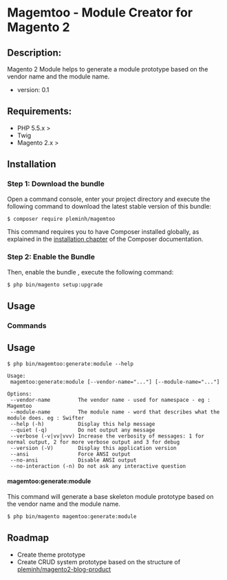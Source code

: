 Magemtoo - Module Creator for Magento 2
====================

Description:
----------

Magento 2 Module helps to generate a module prototype based on the vendor name and the module name.

 - version: 0.1

Requirements:
----------
 - PHP 5.5.x >
 - Twig
 - Magento 2.x >

Installation
------------

### Step 1: Download the bundle


Open a command console, enter your project directory and execute the
following command to download the latest stable version of this bundle:

```bash
$ composer require pleminh/magemtoo
```

This command requires you to have Composer installed globally, as explained
in the [installation chapter](https://getcomposer.org/doc/00-intro.md)
of the Composer documentation.

### Step 2: Enable the Bundle

Then, enable the bundle , execute the following command:

```bash
$ php bin/magento setup:upgrade
```


Usage
-----

### Commands

## Usage

```
$ php bin/magemtoo:generate:module --help

Usage:
 magemtoo:generate:module [--vendor-name="..."] [--module-name="..."]

Options:
 --vendor-name         The vendor name - used for namespace - eg : Magemtoo
 --module-name         The module name - word that describes what the module does. eg : Swifter
 --help (-h)           Display this help message
 --quiet (-q)          Do not output any message
 --verbose (-v|vv|vvv) Increase the verbosity of messages: 1 for normal output, 2 for more verbose output and 3 for debug
 --version (-V)        Display this application version
 --ansi                Force ANSI output
 --no-ansi             Disable ANSI output
 --no-interaction (-n) Do not ask any interactive question
```


#### magemtoo:generate:module

This command will generate a base skeleton module prototype based on the vendor name and the module name.

```bash
$ php bin/magento magemtoo:generate:module
```


Roadmap
----------
- Create theme prototype 
- Create CRUD system prototype based on the structure of [pleminh/magento2-blog-product](https://github.com/pleminh/magento2-blog-product)







